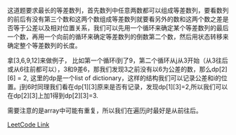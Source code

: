 这道题要求最长的等差数列，首先数列中任意两数都可以组成等差数列，要看数列的前后有没有第三个数和这两个数组成等差数列就要看另外的数和这两个数之差是否等于公差以及相对位置关系，我们可以先用一个循环来确定某个等差数列的最后一个数，再用一个向前的循环来确定等差数列的倒数第二个数，然后用状态转移来确定整个等差数列的长度。


拿[3,6,9,12]来做例子，
比如第一个循环i到了9，第二个循环从j从3开始（从3往后或从6往前都可以），3和9差6，那我们发现3之前没有以6为公差的数，那么dp[2][6] = 2, 这里的dp是一个list of dictionary，这样的结构我们可以记录公差和i的位置。j到6时同理我们看在dp[1][3]原来是否有记录，发现dp[1][3]=2,所以我们可以在dp[2][3]上加1得到dp[2][3]=3. 

需要注意的是array中可能有重复，所以我们在遍历j时最好是从前往后。

[LeetCode Link](https://leetcode-cn.com/problems/longest-arithmetic-sequence/)